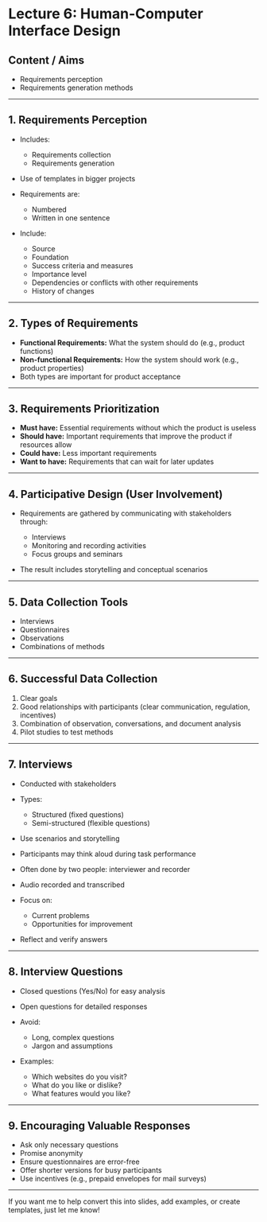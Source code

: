 
# Lecture 6: Human-Computer Interface Design

## Content / Aims

* Requirements perception
* Requirements generation methods

---

## 1. Requirements Perception

* Includes:

  * Requirements collection
  * Requirements generation
* Use of templates in bigger projects
* Requirements are:

  * Numbered
  * Written in one sentence
* Include:

  * Source
  * Foundation
  * Success criteria and measures
  * Importance level
  * Dependencies or conflicts with other requirements
  * History of changes

---

## 2. Types of Requirements

* **Functional Requirements:**
  What the system should do (e.g., product functions)
* **Non-functional Requirements:**
  How the system should work (e.g., product properties)
* Both types are important for product acceptance

---

## 3. Requirements Prioritization

* **Must have:**
  Essential requirements without which the product is useless
* **Should have:**
  Important requirements that improve the product if resources allow
* **Could have:**
  Less important requirements
* **Want to have:**
  Requirements that can wait for later updates

---

## 4. Participative Design (User Involvement)

* Requirements are gathered by communicating with stakeholders through:

  * Interviews
  * Monitoring and recording activities
  * Focus groups and seminars
* The result includes storytelling and conceptual scenarios

---

## 5. Data Collection Tools

* Interviews
* Questionnaires
* Observations
* Combinations of methods

---

## 6. Successful Data Collection

1. Clear goals
2. Good relationships with participants (clear communication, regulation, incentives)
3. Combination of observation, conversations, and document analysis
4. Pilot studies to test methods

---

## 7. Interviews

* Conducted with stakeholders
* Types:

  * Structured (fixed questions)
  * Semi-structured (flexible questions)
* Use scenarios and storytelling
* Participants may think aloud during task performance
* Often done by two people: interviewer and recorder
* Audio recorded and transcribed
* Focus on:

  * Current problems
  * Opportunities for improvement
* Reflect and verify answers

---

## 8. Interview Questions

* Closed questions (Yes/No) for easy analysis
* Open questions for detailed responses
* Avoid:

  * Long, complex questions
  * Jargon and assumptions
* Examples:

  * Which websites do you visit?
  * What do you like or dislike?
  * What features would you like?

---

## 9. Encouraging Valuable Responses

* Ask only necessary questions
* Promise anonymity
* Ensure questionnaires are error-free
* Offer shorter versions for busy participants
* Use incentives (e.g., prepaid envelopes for mail surveys)

---

If you want me to help convert this into slides, add examples, or create templates, just let me know!

